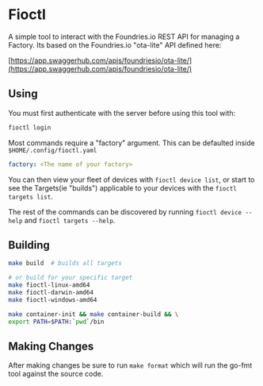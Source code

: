 # Fioctl

A simple tool to interact with the Foundries.io REST API for managing a
Factory. Its based on the Foundries.io "ota-lite" API defined here:

[https://app.swaggerhub.com/apis/foundriesio/ota-lite/](https://app.swaggerhub.com/apis/foundriesio/ota-lite/)

## Using

You must first authenticate with the server before using this tool with:

~~~sh
fioctl login
~~~

Most commands require a "factory" argument. This can be defaulted inside
`$HOME/.config/fioctl.yaml`

~~~yaml
factory: <The name of your factory>
~~~

You can then view your fleet of devices with `fioctl device list`, or
start to see the Targets(ie "builds") applicable to your devices with the
`fioctl targets list`.

The rest of the commands can be discovered by running `fioctl device --help`
and `fioctl targets --help`.

## Building

~~~sh
make build  # builds all targets

# or build for your specific target
make fioctl-linux-amd64
make fioctl-darwin-amd64
make fioctl-windows-amd64

make container-init && make container-build && \
export PATH=$PATH:`pwd`/bin
~~~

## Making Changes

After making changes be sure to run `make format` which will run the go-fmt
tool against the source code.
